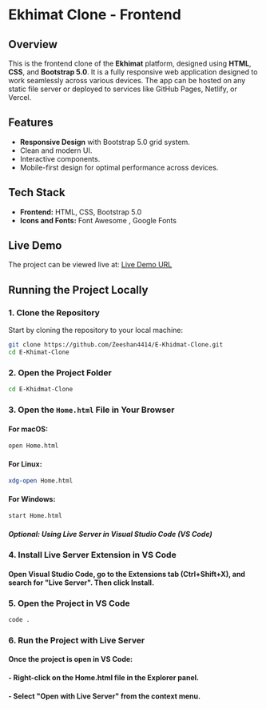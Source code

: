 # Ekhimat Clone - Frontend

## Overview
This is the frontend clone of the **Ekhimat** platform, designed using **HTML**, **CSS**, and **Bootstrap 5.0**. It is a fully responsive web application designed to work seamlessly across various devices. The app can be hosted on any static file server or deployed to services like GitHub Pages, Netlify, or Vercel.

## Features
- **Responsive Design** with Bootstrap 5.0 grid system.
- Clean and modern UI.
- Interactive components.
- Mobile-first design for optimal performance across devices.

## Tech Stack
- **Frontend:** HTML, CSS, Bootstrap 5.0
- **Icons and Fonts:** Font Awesome , Google Fonts

## Live Demo
The project can be viewed live at:
[Live Demo URL](https://your-live-demo-url.com)

## Running the Project Locally

### 1. Clone the Repository
Start by cloning the repository to your local machine:
```bash
git clone https://github.com/Zeeshan4414/E-Khidmat-Clone.git
cd E-Khimat-Clone
```
### 2. Open the Project Folder
```bash
cd E-Khidmat-Clone
```
### 3. Open the `Home.html` File in Your Browser
#### For macOS:
```bash
open Home.html
```
#### For Linux:
```bash
xdg-open Home.html
```
#### For Windows:
```bash
start Home.html
```
##### Optional: Using Live Server in Visual Studio Code (VS Code)

### 4. Install Live Server Extension in VS Code
#### Open Visual Studio Code, go to the Extensions tab (Ctrl+Shift+X), and search for "Live Server". Then click Install.

### 5. Open the Project in VS Code
```bash
code .
```
### 6. Run the Project with Live Server
#### Once the project is open in VS Code:
#### - Right-click on the Home.html file in the Explorer panel.
#### - Select "Open with Live Server" from the context menu.